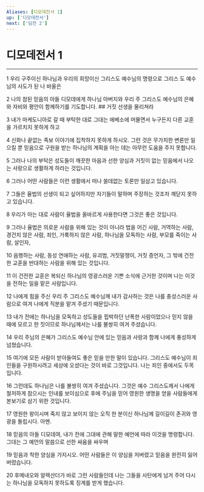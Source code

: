```yaml
---
Aliases: [디모데전서 1]
up: ['디모데전서']
next: ['딤전 2']
---
```

# 디모데전서 1

***


1 우리 구주이신 하나님과 우리의 희망이신 그리스도 예수님의 명령으로 그리스 도 예수님의 사도가 된 나 바울은 

2 나의 참된 믿음의 아들 디모데에게 하나님 아버지와 우리 주 그리스도 예수님의 은혜와 자비와 평안이 함께하기를 기도합니다. ## 거짓 선생을 물리쳐라 

3 내가 마케도니아로 갈 때 부탁한 대로 그대는 에베소에 머물면서 누구든지 다른 교훈을 가르치지 못하게 하고 

4 신화나 끝없는 족보 이야기에 집착하지 못하게 하시오. 그런 것은 무가치한 변론만 일으킬 뿐 믿음으로 구원을 받는 하나님의 계획을 아는 데는 아무런 도움을 주지 못합니다. 

5 그러나 나의 부탁은 성도들이 깨끗한 마음과 선한 양심과 거짓이 없는 믿음에서 나오는 사랑으로 생활하게 하라는 것입니다. 

6 그러나 어떤 사람들은 이런 생활에서 떠나 쓸데없는 토론만 일삼고 있습니다. 

7 그들은 율법의 선생이 되고 싶어하지만 자기들이 말하며 주장하는 것조차 깨닫지 못하고 있습니다. 

8 우리가 아는 대로 사람이 율법을 올바르게 사용한다면 그것은 좋은 것입니다. 

9 그러나 율법은 의로운 사람을 위해 있는 것이 아니라 법을 어긴 사람, 거역하는 사람, 경건치 않은 사람, 죄인, 거룩하지 않은 사람, 하나님을 모독하는 사람, 부모를 죽이는 사람, 살인자, 

10 음행하는 사람, 동성 연애하는 사람, 유괴범, 거짓말쟁이, 거짓 증언자, 그 밖에 건전한 교훈을 반대하는 사람을 위해 있는 것입니다. 

11 이 건전한 교훈은 복되신 하나님의 영광스러운 기쁜 소식에 근거한 것이며 나는 이것을 전하는 일을 맡은 사람입니다. 

12 나에게 힘을 주신 우리 주 그리스도 예수님께 내가 감사하는 것은 나를 충성스러운 사람으로 여겨 나에게 직분을 맡겨 주셨기 때문입니다. 

13 내가 전에는 하나님을 모독하고 성도들을 핍박하던 난폭한 사람이었으나 믿지 않을 때에 모르고 한 짓이므로 하나님께서는 나를 불쌍히 여겨 주셨습니다. 

14 우리 주님의 은혜가 그리스도 예수님 안에 있는 믿음과 사랑과 함께 나에게 풍성하게 넘쳤습니다. 

15 여기에 모든 사람이 받아들여도 좋은 믿을 만한 말이 있습니다. 그리스도 예수님이 죄인들을 구원하시려고 세상에 오셨다는 것이 바로 그것입니다. 나는 죄인 중에서도 두목입니다. 

16 그런데도 하나님은 나를 불쌍히 여겨 주셨습니다. 그것은 예수 그리스도께서 나에게 철저하게 참으시는 인내를 보이심으로 후에 주님을 믿어 영원한 생명을 얻을 사람들에게 본보기로 삼기 위한 것입니다. 

17 영원한 왕이시며 죽지 않고 보이지 않는 오직 한 분이신 하나님께 길이길이 존귀와 영광을 돌립시다. 아멘. 

18 믿음의 아들 디모데여, 내가 전에 그대에 관해 말한 예언에 따라 이것을 명령합니다. 그대는 그 예언의 말씀으로 선한 싸움을 싸우며 

19 믿음과 착한 양심을 가지시오. 어떤 사람들은 이 양심을 저버렸고 믿음을 완전히 잃어버렸습니다. 

20 후메내오와 알렉산더가 바로 그런 사람들인데 나는 그들을 사탄에게 넘겨 주어 다시는 하나님을 모독하지 못하도록 징계를 받게 했습니다.
